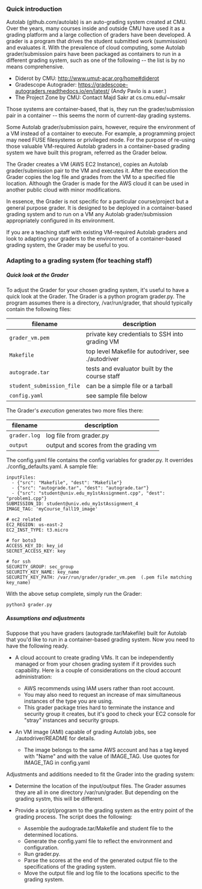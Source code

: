 ### Quick introduction

Autolab (github.com/autolab) is an auto-grading system created at CMU.
Over the years, many courses inside and outside CMU have used it as a
grading platform and a large collection of graders have been
developed.  A grader is a program that drives the student submitted
work (summission) and evaluates it.  With the prevalence of cloud
computing, some Autolab grader/submission pairs have been packaged as
containers to run in a different grading system, such as one of the
following -- the list is by no means comprehensive.

* Diderot by CMU: http://www.umut-acar.org/home#diderot
* Gradescope Autograder: https://gradescope-autograders.readthedocs.io/en/latest/ (Andy Pavlo is a user.)
* The Project Zone by CMU: Contact Majd Sakr at cs.cmu.edu/~msakr

Those systems are container-based, that is, they run the
grader/submission pair in a container -- this seems the norm of
current-day grading systems.

Some Autolab grader/submission pairs, however, require the environment
of a VM instead of a container to execute. For example, a programming
project may need FUSE filesystems or privileged mode.  For the purpose
of re-using those valuable VM-required Autolab graders in a
container-based grading system we have built this program, referred as
the Grader below.

The Grader creates a VM (AWS EC2 Instance), copies an
Autolab grader/submission pair to the VM and executes it.  After the
execution the Grader copies the log file and grades from the VM to
a specified file location.  Although the
Grader is made for the AWS cloud it can be used in
another public cloud with minor modifications.

In essence, the Grader is not specific for a particular course/project but 
a general purpose grader.  It is designed to be deployed
in a container-based grading system and to run on a VM any Autolab
grader/submission appropriately configured in its environment.

If you are a teaching staff with existing VM-required Autolab graders
and look to adapting your graders to the environment of a
container-based grading system, the Grader may be useful to you.

### Adapting to a grading system (for teaching staff)

##### Quick look at the Grader

To adjust the Grader for your chosen grading system, it's
useful to have a quick look at the Grader.  The Grader
is a python program grader.py. The program assumes
there is a directory, /var/run/grader, that should typically contain the following
files:

|     filename            |                 description                   |
|-------------------------|-----------------------------------------------|
|`grader_vm.pem`          |private key credentials to SSH into grading VM |
|`Makefile`               |top level Makefile for autodriver, see ./autodriver|
|`autograde.tar`          |tests and evaluator built by the course staff  |
|`student_submission_file`|can be a simple file or a tarball              |
|`config.yaml`            |see sample file below                          |


The Grader's *execution* generates two more files there:

|  filename  |          description                |
|------------|-------------------------------------|
|`grader.log`|log file from grader.py              |
|`output`    |output and scores from the grading vm|

The config.yaml file contains the config variables for grader.py.  It
overrides ./config_defaults.yaml.    A sample file:
```
inputFiles:
  - {"src": "Makefile", "dest": "Makefile"}
  - {"src": "autograde.tar", "dest": "autograde.tar"}
  - {"src": "student@univ.edu_my1stAssignment.cpp", "dest": "problem1.cpp"}
SUBMISSION_ID: student@univ.edu_my1stAssignment_4
IMAGE_TAG: 'myCourse_fall19_image'

# ec2 related
EC2_REGION: us-east-2
EC2_INST_TYPE: t3.micro

# for boto3
ACCESS_KEY_ID: key_id
SECRET_ACCESS_KEY: key

# for ssh
SECURITY_GROUP: sec_group
SECURITY_KEY_NAME: key_name
SECURITY_KEY_PATH: /var/run/grader/grader_vm.pem  (.pem file matching key_name)
```

With the above setup complete, simply run the Grader:
```
python3 grader.py
```

##### Assumptions and adjustments

Suppose that you have graders (autograde.tar/Makefile) built for
Autolab that you'd like to run in a container-based grading system.  Now
you need to have the following ready.

 * A cloud account to create grading VMs.  It can be independently managed or
from your chosen grading system if it provides such capability.  Here is a
couple of considerations on the cloud account administration:
   * AWS recommends using IAM users rather than root account.
   * You may also need to request an increase of max simultaneous instances of
the type you are using.
   * This grader package tries hard to terminate the instance and security group it creates, but it's good to check your EC2 console for "stray" instances and security groups.

* An VM image (AMI) capable of grading Autolab jobs, see
  ./autodriver/README for details.
  *  The image belongs to the same AWS account and has
a tag keyed with "Name" and with the value of IMAGE_TAG.  Use quotes for IMAGE_TAG in config.yaml

Adjustments and additions needed to fit the Grader into the
grading system:

* Determine the location of the input/output files.  The Grader
assumes they are all in one directory
/var/run/grader.  But depending on the grading systm, this will be
different. 

* Provide a script/program to the grading system as the entry point of the
grading process.  The script does the following:

  - Assemble the audograde.tar/Makefile and student file to the determined locations.
  - Generate the config.yaml file to reflect the environment and configuration.
  - Run grader.py.
  - Parse the scores at the end of the generated output file to the specifications of the grading system.
  - Move the output file and log file to the locations specific to the grading system.
